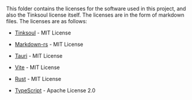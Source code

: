 This folder contains the licenses for the software used in this project,
and also the Tinksoul license itself. 
The licenses are in the form of markdown files. The licenses are as follows:
- [Tinksoul](LICENSE.md) - MIT License

- [Markdown-rs](LICENSE-markdown-rs.md) - MIT License
- [Tauri](LICENSE-tauri.md) - MIT License
- [Vite](LICENSE-vite.md) - MIT License
- [Rust](LICENSE-rust.md) - MIT License
- [TypeScript](LICENSE-typescript.md) - Apache License 2.0
